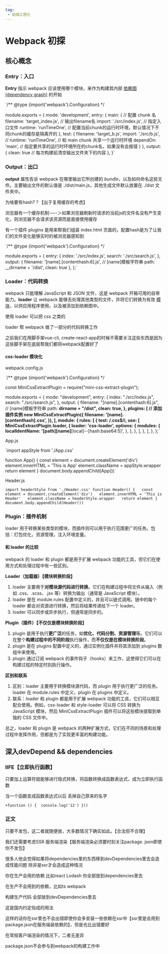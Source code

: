 ```yaml
---
tag:
 - 前端工程化
---
```


# Webpack 初探

## 核心概念

### Entry：入口

**Entry** 指示 webpack 应该使用哪个模块，来作为构建其内部 [依赖图(dependency graph)](https://webpack.docschina.org/concepts/dependency-graph/) 的开始

`/** @type {import('webpack').Configuration} */

module.exports = { mode: 'development', entry: { main: { // 配置 chunk 名 filename: 'target_index.js', // 输出filename名 import: './src/index.js', // 指定入口文件 runtime: 'runTimeOne', // 配置当前chunk的运行时环境，默认情况下不同chunk的缓存是隔离开的 }, test: { filename: 'target_b.js', import: './src/b.js', // runtime: 'runTimeOne', // 和 main chunk 共享一个运行时环境 dependOn: 'main', // 指定要共享的运行时环境所在的chunk名，如果没有会报错 } }, output: { clean: true // 每次构建前清空输出文件夹下的内容 }, }`

### Output：出口

**output** 属性告诉 webpack 在哪里输出它所创建的 *bundle*，以及如何命名这些文件。主要输出文件的默认值是 ./dist/main.js，其他生成文件默认放置在 ./dist 文件夹中。

为啥要有hash?？【出于复用缓存的考虑】

浏览器有一个缓存机制-—-＞如果浏览器刷新时请求的当前js的文件名没有产生变化，则浏览器不会请求该资源而是直接使用缓存

有一个插件 plugins 是用来帮我们组装 index.html 页面的，配置hash是为了让我们的文件变化能够实时的被浏览器感知到

`/** @type {import('webpack').Configuration} */

module.exports = { entry: { index: './src/index.js', search: './src/search.js', }, output: { filename: '[name].[contenthash:6].js', // [name]模板字符串 path: __dirname + '/dist', clean: true }, };`

### Loader：代码转换

webpack 只能理解 JavaScript 和 JSON 文件，这是 webpack 开箱可用的自带能力。**loader** 让 webpack 能够去处理其他类型的文件，并将它们转换为有效 [模块](https://webpack.docschina.org/concepts/modules)，以供应用程序使用，以及被添加到依赖图中。

使用 loader 可以把 css 之类的

loader 帮 webpack 做了一部分的代码转换工作

之前我们在用脚手架vue-cli, create-react-app的时候不需要关注这些东西是因为这些脚手架在底层帮我们都将webpack配置好了

#### css-loader 模块化

webpack.config.js

`/** @type {import('webpack').Configuration} */

const MiniCssExtractPlugin = require("mini-css-extract-plugin");

module.exports = { mode: "development", entry: { index: "./src/index.js", search: "./src/search.js", }, output: { filename: "[name].[contenthash:6].js", // [name]模板字符串 path: **dirname + "/dist", clean: true, }, plugins: [ // 添加插件实例 new MiniCssExtractPlugin({ filename: '[name].[contenthash].css', }), ], module: { rules: [ { test: /\.css$/i, use: [ MiniCssExtractPlugin.loader, { loader: 'css-loader', options: { modules: { localIdentName: '[path][name]**[local]--[hash:base64:5]', }, }, }, ], }, ], }, };`

App.js

`import appStyle from './App.css'

function App() { const element = document.createElement('div') element.innerHTML = 'This is App' element.className = appStyle.wrapper return element } document.body.appendChild(App())`

Header.js

```
import headerStyle from './Header.css' function Header() {   const element = document.createElement('div')   element.innerHTML = 'This is Header'   element.className = headerStyle.wrapper   return element } document.body.appendChild(Header())
```

### Plugin：插件机制

loader 用于转换某些类型的模块，而插件则可以用于执行范围更广的任务。包括：打包优化，资源管理，注入环境变量。

#### 和 loader 的比较

webpack 的 loader 和 plugin 都是用于扩展 webpack 功能的工具，但它们在使用方式和处理过程中有一些区别。

**Loader（加载器）【模块转换阶段】**

1. loader 主要用于**对模块源代码进行转换**。它们在构建过程中将文件从输入（例如 .css、.scss、.jsx 等）转换为输出（通常是 JavaScript 模块）。
2. loader 是在 module.rules 配置中定义的，并且可以链式调用。链中的每个 loader 都会对资源进行转换，然后将结果传递给下一个 loader。
3. loader 可以同步或异步执行，但通常是同步的。

**Plugin（插件）【不仅仅是模块转换阶段】**

1. plugin 是用于执行**更广泛**的任务，如**优化、代码分割、资源管理**等。它们可以在整个**构建过程中的不同阶段**执行操作，而**不仅仅是在模块转换阶段**。
2. plugin 是在 plugins 配置中定义的，通过实例化插件并将其添加到 plugins 数组中来使用。
3. plugin 通过订阅 webpack 的事件钩子（hooks）来工作，这使得它们可以在构建过程的特定时刻执行操作。

**区别和联系**

1. 区别：loader 主要用于转换模块源代码，而 plugin 用于执行更广泛的任务。loader 在 module.rules 中定义，plugin 在 plugins 中定义。
2. 联系：loader 和 plugin 都是用于扩展 webpack 功能的工具，它们可以相互配合使用。例如，css-loader 和 style-loader 可以将 CSS 转换为 JavaScript 模块，然后 MiniCssExtractPlugin 插件可以将这些模块提取到单独的 CSS 文件中。

总之，loader 和 plugin 是 webpack 的两种扩展方式，它们在不同的场景和处理过程中发挥作用，但都是为了实现更丰富的构建功能。

## 深入devDepend && dependencies

### IIFE【立即执行函数】

只要加上运算符就能够进行隐式转换，将函数转换成函数表达式，成为立即执行函数

当一个函数变成函数表达式以后 丢掉自己原来的名字

```
+function () { 	console.log('12') }()
```

### 正文

只要不发包，这二者就随便放，大多数情况下确实如此。【合法但不合理】

我们还需要考虑SSR 服务端渲染【服务端渲染必须要时刻关注package. json即使你不发包】

很多人他会觉得如果将dependencies里的东西移到devDependencies里去会造成性能问题 除非是ssr才会造成这种情况

你在生产会用的依赖 比如react Lodash 你全部放到dependencies里去

在生产不会用到的依赖，比如ts webpack

构建生产代码 全部放到devDependencies里去

这是国内约定俗成的用法

这样的话你在ssr里也不会出错即使你会多安装一些依赖在ssr中【ssr里是会用到package.json在服务端装依赖的】，但是也比出错要好

在常规客户端渲染的情况下，二者无差异

package.json不会参与到webpack的构建工作中
